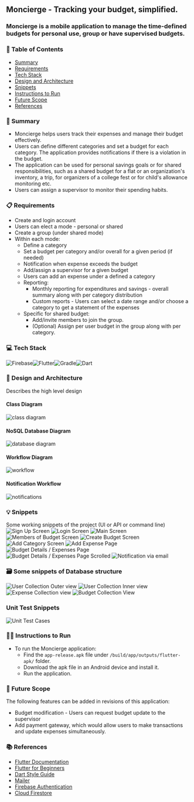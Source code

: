 ## Moncierge - Tracking your budget, simplified. 

### Moncierge is a mobile application to manage the time-defined budgets for personal use, group or have supervised budgets. <br>

### 📌 Table of Contents
* [Summary](#summary)
* [Requirements](#requirements)
* [Tech Stack](#tech-stack)
* [Design and Architecture](#design-and-architecture)
* [Snippets](#snippets)
* [Instructions to Run](#instructions-to-run)
* [Future Scope](#future-scope)
* [References](#references)

<a id="summary"></a>
### 📝 Summary
- Moncierge helps users track their expenses and manage their budget effectively.
- Users can define different categories and set a budget for each category. The application provides notifications if there is a violation in the budget.
- The application can be used for personal savings goals or for shared responsibilities, such as a shared budget for a flat or an organization's inventory, a trip, for organizers of a college fest or for child's allowance monitoring etc.
- Users can assign a supervisor to monitor their spending habits.

<a id="requirements"></a>
### 📋 Requirements
- Create and login account
- Users can elect a mode - personal or shared
- Create a group (under shared mode)
- Within each mode:
    - Define a category
    - Set a budget per category and/or overall for a given period (if needed)
    - Notification when expense exceeds the budget
    - Add/assign a supervisor for a given budget
    - Users can add an expense under a defined a category
    - Reporting:
        - Monthly reporting for expenditures and savings - overall summary along with per category distribution
        - Custom reports - Users can select a date range and/or choose a category to get a statement of the expenses
    - Specific for shared budget:
        - Add/invite members to join the group.
        - (Optional) Assign per user budget in the group along with per category.

<a id="tech-stack"></a>
### 💻 Tech Stack

<img alt="Firebase" src="https://img.shields.io/badge/Firebase-039BE5?style=for-the-badge&logo=Firebase&logoColor=white"/><img alt="Flutter" src="https://img.shields.io/badge/Flutter-%2302569B.svg?style=for-the-badge&logo=Flutter&logoColor=white"/><img alt="Gradle" src="https://img.shields.io/badge/Gradle-02303A.svg?style=for-the-badge&logo=Gradle&logoColor=white"/><img alt="Dart" src="https://img.shields.io/badge/dart-%230175C2.svg?style=for-the-badge&logo=dart&logoColor=white"/>

<a id="design-and-architecture"></a>
### 📐 Design and Architecture
Describes the high level design 

#### Class Diagram
![class diagram](./images/class_diagram.jpg)

#### NoSQL Database Diagram
![database diagram](./images/NoSQL_database_design.png)

#### Workflow Diagram
![workflow](./images/workflow_diagram.jpeg)

#### Notification Workflow
![notifications](./images/notification_workflow.jpeg)

<a id="snippets"></a>
### 💡 Snippets
Some working snippets of the project (UI or API or command line)
![Sign Up Screen](./images/signup_screen.jpeg)
![Login Screen](./images/login_screen.jpeg)
![Main Screen](./images/main_screen.jpeg)
![Members of Budget Screen](./images/members_of_budget.jpeg)
![Create Budget Screen](./images/create_budget_screen.jpeg)
![Add Category Screen](./images/add_category_screen.jpeg)
![Add Expense Page](./images/add_expense_screen.jpeg)
![Budget Details / Expenses Page](./images/expense_screen1.jpeg)
![Budget Details / Expenses Page Scrolled](./images/expense_screen2.jpeg)
![Notification via email](./images/notification_via_email.jpeg)

### 🗃️ Some snippets of Database structure
![User Collection Outer view](./images/user_collection1.jpeg)
![User Collection Inner view](./images/user_collection2.jpeg)
![Expense Collection view](./images/expense_collection.jpeg)
![Budget Collection View](./images/budget_collection.jpeg)

### Unit Test Snippets
![Unit Test Cases](./images/tests.jpg)

<a id="instructions-to-run"></a>
### 👩‍🏫 Instructions to Run
* To run the Moncierge application:
    * Find the `app-release.apk` file under `/build/app/outputs/flutter-apk/` folder. 
    * Download the apk file in an Android device and install it.
    * Run the application.

<a id="future-scope"></a>
### 🚀 Future Scope

The following features can be added in revisions of this application:
- Budget modification - Users can request budget update to the supervisor
- Add payment gateway, which would allow users to make transactions and update expenses simultaneously.

<a id="references"></a>
### 📚 References

- [Flutter Documentation](https://docs.flutter.dev/)
- [Flutter for Beginners](https://www.youtube.com/playlist?list=PL4cUxeGkcC9jLYyp2Aoh6hcWuxFDX6PBJ)
- [Dart Style Guide](https://dart.dev/guides/language/effective-dart/style)
- [Mailer](https://pub.dev/documentation/mailer/latest/)
- [Firebase Authentication](https://firebase.google.com/docs/auth)
- [Cloud Firestore](https://firebase.google.com/docs/firestore)
